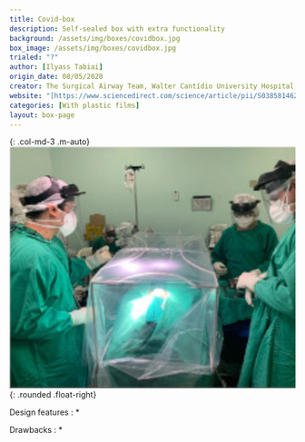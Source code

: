 ```yaml
---
title: Covid-box
description: Self-sealed box with extra functionality
background: /assets/img/boxes/covidbox.jpg
box_image: /assets/img/boxes/covidbox.jpg
trialed: "?"
author: [Ilyass Tabiai]
origin_date: 08/05/2020
creator: The Surgical Airway Team, Walter Cantídio University Hospital, Brazil
website: "[https://www.sciencedirect.com/science/article/pii/S038581462030119X?via%3Dihub](https://www.sciencedirect.com/science/article/pii/S038581462030119X?via%3Dihub)"
categories: [With plastic films]
layout: box-page
---
```


{: .col-md-3 .m-auto}
![alt text](/assets/img/boxes/covidbox.jpg)
{: .rounded .float-right}

Design features :
* 

Drawbacks :
*  


